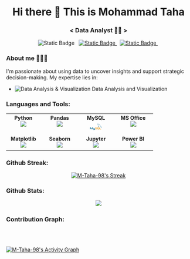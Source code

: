 <h1 align="center">Hi there 👋 This is Mohammad Taha</h1>

<h3 align="center"><strong>< Data Analyst 👨‍💻 ></strong></h3>

<div align="center">
  <a href="https://www.linkedin.com/in/mohammadtaha-businessanalytics/" style="text-decoration: none;">
    <img alt="Static Badge" src="https://img.shields.io/badge/Linkedin-blue?style=for-the-badge">
  </a>&nbsp;
  <a href="https://www.kaggle.com/mohammadtaha2024">
    <img alt="Static Badge" src="https://img.shields.io/badge/Kaggle-lightblue?style=for-the-badge">
  </a>&nbsp;
  <a href="https://medium.com/@mohammad.taha158">
    <img alt="Static Badge" src="https://img.shields.io/badge/Medium-black?style=for-the-badge">
  </a>&nbsp;
</div>

### About me 🙋🏻‍♂️<br>

I'm passionate about using data to uncover insights and support strategic decision-making. My expertise lies in:

- <img src="https://i.postimg.cc/MHfnc485/Chat-GPT-Image-May-11-2025-06-45-25-PM.png" alt="Data Analysis & Visualization" width="20" height = "20"/> Data Analysis and Visualization

### Languages and Tools:


<table width="340px" align="center">
    <tbody>
        <tr valign="top">
            <td width="80px" align="center">
            <span><strong>Python</strong></span><br>
            <img height="32px" src="https://cdn.jsdelivr.net/gh/devicons/devicon/icons/python/python-original.svg">
            </td>
            <td width="90px" align="center">
            <span><strong>Pandas</strong></span><br>
            <img height="32px" src="https://cdn.jsdelivr.net/gh/devicons/devicon/icons/pandas/pandas-original-wordmark.svg">
            </td>
           <td width="80px" align="center">
            <span><strong>MySQL</strong></span><br>
            <img height="32px" src="https://github.com/devicons/devicon/blob/master/icons/mysql/mysql-original-wordmark.svg">
            <td width="80px" align="center">
            <span><strong>MS Office</strong></span><br>
            <img height="32px" src="https://user-images.githubusercontent.com/64362437/187420204-0e96ffdb-d87d-405c-b37b-722bb8cca027.png">
            </td>
        </tr>
        <tr valign="top">     
            <td width="80px" align="center">
            <span><strong>Matplotlib</strong></span><br>
            <img height="32px" src="https://i.postimg.cc/Fs2QQVVj/pngaaa-com-4152242.png">
            <td width="80px" align="center">
            <span><strong>Seaborn</strong></span><br>
            <img height="32px" src="https://seaborn.pydata.org/_images/logo-wide-lightbg.svg">
            </td>
            <td width="80px" align="center">
            <span><strong>Jupyter</strong></span><br>
            <img height="32px" src="https://cdn.jsdelivr.net/gh/devicons/devicon/icons/jupyter/jupyter-original-wordmark.svg">
            </td>
            <td width="95px" align="center">
            <span><strong>Power BI</strong></span><br>
            <img height="32px" src="https://raw.githubusercontent.com/microsoft/PowerBI-Icons/2bf1c982fb24528eee1559a96a25eb534c175cfd/SVG/Power-BI.svg">
            </td>  
        </tr>
        
</table>

### Github Streak:

<p align="center">
    <a href="https://github.com/M-Taha-98/github-readme-streak-stats">
    <img title="🔥 Get streak stats for your profile at git.io/streak-stats" alt="M-Taha-98's Streak" src="https://github-readme-streak-stats.herokuapp.com?user=M-Taha-98&theme=dark&border_radius=5.1"/>
    </a>
</p>


### Github Stats:

<div align="center">
<img src="https://github-readme-stats.vercel.app/api?username=M-Taha-98&show_icons=true&theme=dark"/>
</div>

### Contribution Graph:

<br/>
<br/>

<a href="https://github.com/M-Taha-98/github-readme-activity-graph"><img alt="M-Taha-98's Activity Graph" src="https://github-readme-activity-graph.vercel.app/graph?username=M-Taha-98&theme=react-dark" /></a>

<br/>
<br/>



<!--
**M-Taha-98/M-Taha-98** is a ✨ _special_ ✨ repository because its `README.md` (this file) appears on your GitHub profile.

Here are some ideas to get you started:

- 🔭 I’m currently working on ...
- 🌱 I’m currently learning ...
- 👯 I’m looking to collaborate on ...
- 🤔 I’m looking for help with ...
- 💬 Ask me about ...
- 📫 How to reach me: ...
- 😄 Pronouns: ...
- ⚡ Fun fact: ...
-->
